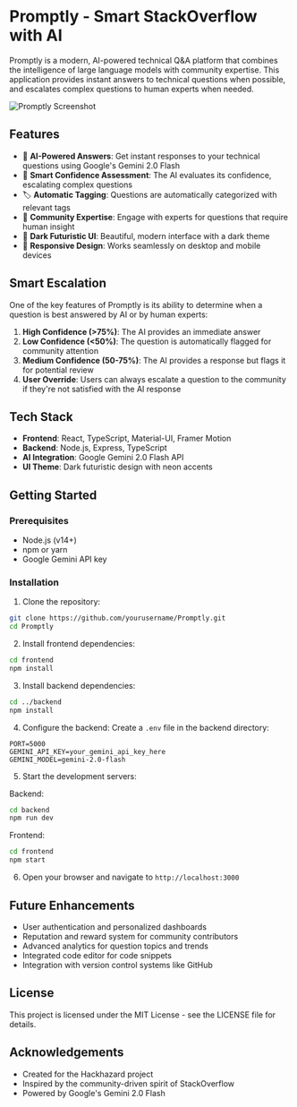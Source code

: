 # Promptly - Smart StackOverflow with AI

Promptly is a modern, AI-powered technical Q&A platform that combines the intelligence of large language models with community expertise. This application provides instant answers to technical questions when possible, and escalates complex questions to human experts when needed.

![Promptly Screenshot](screenshot.png)

## Features

- 🤖 **AI-Powered Answers**: Get instant responses to your technical questions using Google's Gemini 2.0 Flash
- 🧠 **Smart Confidence Assessment**: The AI evaluates its confidence, escalating complex questions
- 🏷️ **Automatic Tagging**: Questions are automatically categorized with relevant tags
- 👥 **Community Expertise**: Engage with experts for questions that require human insight
- 🌙 **Dark Futuristic UI**: Beautiful, modern interface with a dark theme
- 📱 **Responsive Design**: Works seamlessly on desktop and mobile devices

## Smart Escalation

One of the key features of Promptly is its ability to determine when a question is best answered by AI or by human experts:

1. **High Confidence (>75%)**: The AI provides an immediate answer
2. **Low Confidence (<50%)**: The question is automatically flagged for community attention
3. **Medium Confidence (50-75%)**: The AI provides a response but flags it for potential review
4. **User Override**: Users can always escalate a question to the community if they're not satisfied with the AI response

## Tech Stack

- **Frontend**: React, TypeScript, Material-UI, Framer Motion
- **Backend**: Node.js, Express, TypeScript
- **AI Integration**: Google Gemini 2.0 Flash API
- **UI Theme**: Dark futuristic design with neon accents

## Getting Started

### Prerequisites

- Node.js (v14+)
- npm or yarn
- Google Gemini API key

### Installation

1. Clone the repository:
```bash
git clone https://github.com/yourusername/Promptly.git
cd Promptly
```

2. Install frontend dependencies:
```bash
cd frontend
npm install
```

3. Install backend dependencies:
```bash
cd ../backend
npm install
```

4. Configure the backend:
Create a `.env` file in the backend directory:
```
PORT=5000
GEMINI_API_KEY=your_gemini_api_key_here
GEMINI_MODEL=gemini-2.0-flash
```

5. Start the development servers:

Backend:
```bash
cd backend
npm run dev
```

Frontend:
```bash
cd frontend
npm start
```

6. Open your browser and navigate to `http://localhost:3000`

## Future Enhancements

- User authentication and personalized dashboards
- Reputation and reward system for community contributors
- Advanced analytics for question topics and trends
- Integrated code editor for code snippets
- Integration with version control systems like GitHub

## License

This project is licensed under the MIT License - see the LICENSE file for details.

## Acknowledgements

- Created for the Hackhazard project
- Inspired by the community-driven spirit of StackOverflow
- Powered by Google's Gemini 2.0 Flash
